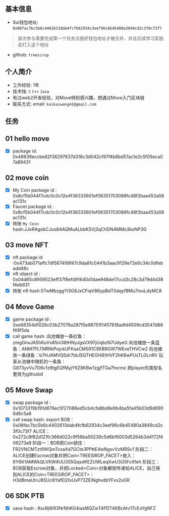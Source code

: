 ## 基本信息
- Sui钱包地址: `0x08fac7bc5b6c4402613dab4fcfb62934c3eef96c6b45480a3849cd2c3f0c73f7`
> 首次参与需要完成第一个任务注册好钱包地址才被合并，并且后续学习奖励会打入这个地址
- github: `treesirop`

## 个人简介
- 工作经验: 1年
- 技术栈: `C` `C++` `Java`
- 有过web2开发经验，对Move特别感兴趣，想通过Move入门区块链
- 联系方式: email: `kaikaiwang41@gmail.com` 

## 任务

##   01 hello move  
- [x] package id: 0x48639eccbe62f36297637d316c3d042cf87f4b8bd57ac1e2c5f05eca07a89431

##   02 move coin
- [x] My Coin package id : 0x8cf5b044f7cdc0c0c12e4f36333601ef06351703089fc48f2baa453a58ac131c
- [x] Faucet package id : 0x8cf5b044f7cdc0c0c12e4f36333601ef06351703089fc48f2baa453a58ac131c
- [x] 转账 `My Coin` hash:JJoRAgxbCJos84AQMuALbbKSVj3qChDN4MMo3koNP3G

##   03 move NFT
- [x] nft package id :0x473ab071affc7df567499f47c9da81c0441b3aac9129e72e6c34c0dfebadd48c
- [x] nft object id : 0x04d65c8959523eff37f8efd91640d1dae948de17ccd3c28c3d79d4d38f4eb631
- [x] 转账 nft  hash:5TwMbzggYi3G8JxCFiqV86ypBdT5dqyfBMu7moLdyMC8

##   04 Move Game
- [x] game package id : 0xe68354d1026c03b27076a287f5e98751f1457818adfd4509cd3547d86f49f5da
- [x] call game hash:
向池塘放一条红鱼：zmgGnuJA5hKuVv85ni38tHNyJgsVX97jUqbzN7UdyeG
向池塘放一条蓝鱼：ANM7PLTMRNiPojckUFKsaCM591C9XB9GW7WEveTHVCw2
向池塘放一条绿鱼：b7HJAMVQSdr7tdJSQTHEGHiEtHVF2hK6wPUsTLGLnRV
玩家从池塘中随机钓一条鱼：G873yvVu7D6v1z6tgEQfMyjY6Z8KBw1zgjfTGa7hxrmz
把player的类型名更改为githubid
##   05 Move Swap
- [x] swap package id : 0x1073319b191d878ec5f27086ed5cb4cfa8bd8e9b4ba5fa45b03d9d6906d6c5a6
- [x] call swap hash: 
export BOB：0x08fac7bc5b6c4402613dab4fcfb62934c3eef96c6b45480a3849cd2c3f0c73f7
ALICE：0x272c8f82d121fc366d022c9f58ba50239c5d6bf6003d5264b3d4172f406273a9
阶段一：BOB把Coin<TREESIR>锁住：
FR2VNCMTzt9WQmTcxaXd7GCte3PPttE4wNgsvVzMRSv1
阶段二：ALICE创建Escrow对象并把Coin<TREESIROP_FACET>放入：
6Y6K1AMWkQLVKW4UU3S5QqsdKEZUWLeqXwU3G5FcXfeh
阶段三：BOB获取Escrow对象，并把Locked<Coin<TREESIROP>>对象解锁传递给ALICE，自己得到ALICE的Coin<TREESIROP_FACET>：
H3dBmaUtnJ8SUc8YafEQ1xUxP73ZEiNghvdbYFxv2xGR

##   06 SDK PTB
- [x] save hash : 8sxRjW93NrNhKG4iasMQZwT4PDT4KBcAtv1TcEoYgNFZ

